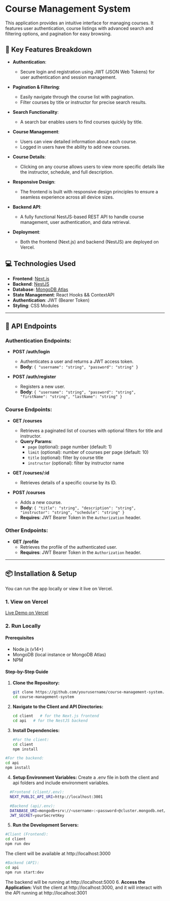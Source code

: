 # Course Management System

This application provides an intuitive interface for managing courses. It features user authentication, course listings with advanced search and filtering options, and pagination for easy browsing.

## 🎯 Key Features Breakdown

- **Authentication**: 
  - Secure login and registration using JWT (JSON Web Tokens) for user authentication and session management.
  
- **Pagination & Filtering**:
  - Easily navigate through the course list with pagination.
  - Filter courses by title or instructor for precise search results.
  
- **Search Functionality**:
  - A search bar enables users to find courses quickly by title.

- **Course Management**:
  - Users can view detailed information about each course.
  - Logged in users have the ability to add new courses.

- **Course Details**:
  - Clicking on any course allows users to view more specific details like the instructor, schedule, and full description.

- **Responsive Design**:
  - The frontend is built with responsive design principles to ensure a seamless experience across all device sizes.

- **Backend API**:
  - A fully functional NestJS-based REST API to handle course management, user authentication, and data retrieval.
  
- **Deployment**:
  - Both the frontend (Next.js) and backend (NestJS) are deployed on Vercel.


## 💻 Technologies Used

- **Frontend**: [Next.js](https://nextjs.org/)
- **Backend**: [NestJS](https://nestjs.com/)
- **Database**: [MongoDB Atlas](https://www.mongodb.com/cloud/atlas)
- **State Management**: React Hooks && ContextAPI
- **Authentication**: JWT (Bearer Token)
- **Styling**: CSS Modules

---

## 🔗 API Endpoints

### **Authentication Endpoints:**

- **POST /auth/login**
  - Authenticates a user and returns a JWT access token.
  - **Body**: `{ "username": "string", "password": "string" }`

- **POST /auth/register**
  - Registers a new user.
  - **Body**: `{ "username": "string", "password": "string", "firstName": "string", "lastName": "string" }`

### **Course Endpoints:**

- **GET /courses**
  - Retrieves a paginated list of courses with optional filters for title and instructor.
  - **Query Params**: 
    - `page` (optional): page number (default: 1)
    - `limit` (optional): number of courses per page (default: 10)
    - `title` (optional): filter by course title
    - `instructor` (optional): filter by instructor name

- **GET /courses/:id**
  - Retrieves details of a specific course by its ID.

- **POST /courses**
  - Adds a new course.
  - **Body**: `{ "title": "string", "description": "string", "instructor": "string", "schedule": "string" }`
  - **Requires**: JWT Bearer Token in the `Authorization` header.

### **Other Endpoints:**

- **GET /profile**
  - Retrieves the profile of the authenticated user.
  - **Requires**: JWT Bearer Token in the `Authorization` header.

---

## 📦 Installation & Setup

You can run the app locally or view it live on Vercel.

### 1. View on Vercel
[Live Demo on Vercel](https://course-ms-client.vercel.app/)

### 2. Run Locally

#### Prerequisites
- Node.js (v14+)
- MongoDB (local instance or MongoDB Atlas)
- NPM

#### Step-by-Step Guide

1. **Clone the Repository:**
   ```bash
   git clone https://github.com/yourusername/course-management-system.git
   cd course-management-system

2. **Navigate to the Client and API Directories:**
   ```bash
   cd client   # for the Next.js frontend
   cd api   # for the NestJS backend

3. **Install Dependencies:**
   ```bash
   #For the client:
   cd client
   npm install
   ```
  ```bash
  #For the backend:
  cd api
  npm install
```
4. **Setup Environment Variables:**
Create a .env file in both the client and api folders and include environment variables.
```bash
  #Frontend (client/.env):
  NEXT_PUBLIC_API_URI=http://localhost:3001
```
```bash
  #Backend (api/.env):
  DATABASE_URI=mongodb+srv://<username>:<password>@cluster.mongodb.net/yourDB
  JWT_SECRET=yourSecretKey
```
5. **Run the Development Servers:**
  ```bash
  #Client (Frontend):
  cd client
  npm run dev
```
The client will be available at http://localhost:3000
```bash
#Backend (API):
cd api
npm run start:dev
```
The backend will be running at http://localhost:5000
6. **Access the Application:** Visit the client at http://localhost:3000, and it will interact with the API running at http://localhost:3001

   
